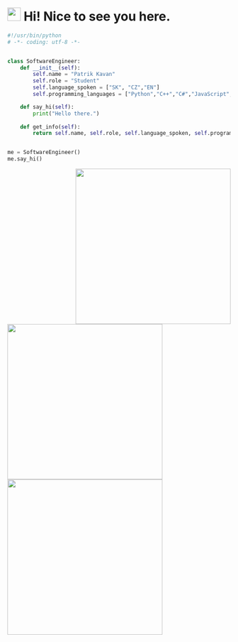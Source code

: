 <h1><img src="https://emojis.slackmojis.com/emojis/images/1531849430/4246/blob-sunglasses.gif?1531849430" width="30"/> Hi! Nice to see you here.</h1>

```python
#!/usr/bin/python
# -*- coding: utf-8 -*-


class SoftwareEngineer:
    def __init__(self):
        self.name = "Patrik Kavan"
        self.role = "Student"
        self.language_spoken = ["SK", "CZ","EN"]
        self.programming_languages = ["Python","C++","C#","JavaScript","Java"]

    def say_hi(self):
        print("Hello there.")
        
    def get_info(self):
        return self.name, self.role, self.language_spoken, self.programming_languages


me = SoftwareEngineer()
me.say_hi()
```

<div>
  <a href="https://git.io/streak-stats">
    <img src="http://github-readme-streak-stats.herokuapp.com?user=KAV4N&theme=tokyonight&hide_border=true" width="350" align = "right"/>
  </a>
  <a href="https://github.com/anuraghazra/github-readme-stats">
    <img src="https://github-readme-stats.vercel.app/api?username=KAV4N&theme=tokyonight&show_icons=true" width="350"/>
  </a>
  <a href="https://github.com/anuraghazra/github-readme-stats">
    <img src="https://github-readme-stats.vercel.app/api/top-langs/?username=KAV4N&theme=tokyonight&layout=compact"  width="350" />
  </a>
</div>


<!--
**KAV4N/KAV4N** is a ✨ _special_ ✨ repository because its `README.md` (this file) appears on your GitHub profile.

Here are some ideas to get you started:

- 🔭 I’m currently working on ...
- 🌱 I’m currently learning ...
- 👯 I’m looking to collaborate on ...
- 🤔 I’m looking for help with ...
- 💬 Ask me about ...
- 📫 How to reach me: ...
- 😄 Pronouns: ...
- ⚡ Fun fact: ...
-->
